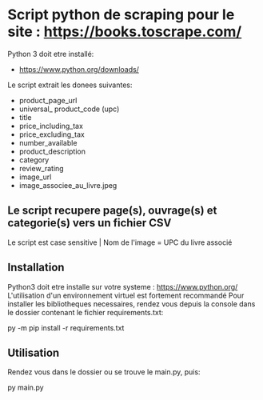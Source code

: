 Script python de scraping pour le site : https://books.toscrape.com/
===================================================================================

Python 3 doit etre installé:
* https://www.python.org/downloads/

Le script extrait les donees suivantes:
* product_page_url
* universal_ product_code (upc)
* title
* price_including_tax
* price_excluding_tax
* number_available
* product_description
* category
* review_rating
* image_url
* image_associee_au_livre.jpeg

Le script recupere page(s), ouvrage(s) et categorie(s) vers un fichier CSV
--------------------------------------------------------------------------

Le script est case sensitive | Nom de l'image = UPC du livre associé


Installation
------------
Python3 doit etre installe sur votre systeme : https://www.python.org/
L'utilisation d'un environnement virtuel est fortement recommandé
Pour installer les bibliotheques necessaires, rendez vous depuis la console dans le dossier contenant le fichier requirements.txt:

py -m pip install -r requirements.txt


Utilisation
-----------
Rendez vous dans le dossier ou se trouve le main.py, puis:

py main.py
